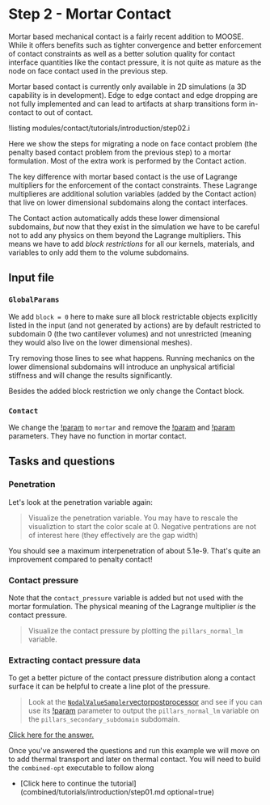 # Step 2 - Mortar Contact

Mortar based mechanical contact is a fairly recent addition to MOOSE. While it
offers benefits such as tighter convergence and better enforcement of contact
constraints as well as a better solution quality for contact interface
quantities like the contact pressure, it is not quite as mature as the node on
face contact used in the previous step.

Mortar based contact is currently only available in 2D simulations (a 3D
capability is in development). Edge to edge contact and edge dropping are not
fully implemented and can lead to artifacts at sharp transitions form in-contact
to out of contact.

!listing modules/contact/tutorials/introduction/step02.i

Here we show the steps for migrating a node on face contact problem (the penalty
based contact problem from the previous step) to a mortar formulation. Most of the extra work is performed by the Contact action.

The key difference with mortar based contact is the use of Lagrange multipliers
for the enforcement of the contact constraints. These Lagrange multiplieres are
additional solution variables (added by the Contact action) that live on lower
dimensional subdomains along the contact interfaces.

The Contact action automatically adds these lower dimensional subdomains, _but_
now that they exist in the simulation we have to be careful not to add any physics
on them beyond the Lagrange multipliers. This means we have to add *block restrictions* for all our kernels, materials, and variables to only add them to the volume subdomains.

## Input file

### `GlobalParams`

We add `block = 0` here to make sure all block restrictable objects explicitly
listed in the input (and not generated by actions) are by default restricted to
subdomain 0 (the two cantilever volumes) and not unrestricted (meaning they
would also live on the lower dimensional meshes).

Try removing those lines to see what happens. Running mechanics on the
lower dimensional subdomains will introduce an unphysical artificial stiffness
and will change the results significantly.

Besides the added block restriction we only change the Contact block.

### `Contact`

We change the [!param](/Contact/ContactAction/formulation) to `mortar` and
remove the [!param](/Contact/ContactAction/penalty) and
[!param](/Contact/ContactAction/normalize_penalty) parameters. They have no
function in mortar contact.

## Tasks and questions

### Penetration

Let's look at the penetration variable again:

> Visualize the penetration variable. You may have to rescale the visualiztion
> to start the color scale at 0. Negative pentrations are not of interest here
> (they effectively are the gap width)

You should see a maximum interpenetration of about 5.1e-9. That's quite an improvement compared to penalty contact!

### Contact pressure

Note that the `contact_pressure` variable is added but not used with the mortar formulation. The physical meaning of the Lagrange multiplier _is_ the contact pressure.

> Visualize the contact pressure by plotting the `pillars_normal_lm` variable.

### Extracting contact pressure data

To get a better picture of the contact pressure distribution along a contact
surface it can be helpful to create a line plot of the pressure.

> Look at the
> [`NodalValueSampler`](NodalValueSampler.md)[vectorpostprocessor](VectorPostprocessors/index.md)
> and see if you can use its
> [!param](VectorPostprocessors/NodalValueSampler/block) parameter to output the
> `pillars_normal_lm` variable on the `pillars_secondary_subdomain` subdomain.

[Click here for the answer.](contact/tutorials/introduction/answer02a.md)

Once you've answered the questions and run this example we will move on to add
thermal transport and later on thermal contact. You will need to build the
`combined-opt` executable to follow along

- [Click here to continue the tutorial](combined/tutorials/introduction/step01.md optional=true)
